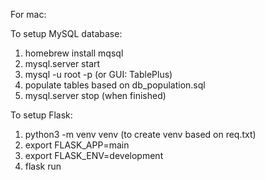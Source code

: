 For mac:

To setup MySQL database:

1. homebrew install mqsql
2. mysql.server start
3. mysql -u root -p (or GUI: TablePlus)
4. populate tables based on db_population.sql
5. mysql.server stop (when finished)

To setup Flask:
1. python3 -m venv venv (to create venv based on req.txt)
2. export FLASK_APP=main
3. export FLASK_ENV=development
4. flask run


